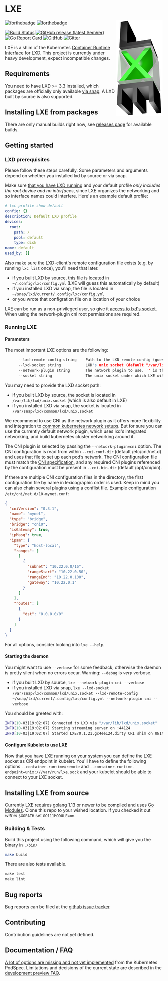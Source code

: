 
# LXE

<img src="fixtures/logo/logo_lxe_150.png" align="right" title="LXE Logo">

[![forthebadge](https://forthebadge.com/images/badges/made-with-go.svg)](https://forthebadge.com)
[![forthebadge](https://forthebadge.com/images/badges/built-with-love.svg)](https://forthebadge.com)

[![Build Status](https://travis-ci.org/automaticserver/lxe.svg?branch=master)](https://travis-ci.org/automaticserver/lxe)
[![GitHub release (latest SemVer)](https://img.shields.io/github/v/release/automaticserver/lxe)](https://github.com/automaticserver/lxe/releases)
[![Go Report Card](https://goreportcard.com/badge/github.com/automaticserver/lxe)](https://goreportcard.com/report/github.com/automaticserver/lxe)
[![GitHub](https://img.shields.io/github/license/automaticserver/lxe?color=lightgrey)](https://github.com/automaticserver/lxe/blob/master/COPYING)
[![Gitter](https://img.shields.io/gitter/room/automaticserver/lxe?color=blueviolet)](https://gitter.im/automaticserver-lxe)

LXE is a shim of the Kubernetes [Container Runtime Interface](https://github.com/kubernetes/community/blob/master/contributors/devel/sig-node/container-runtime-interface.md) for LXD.
This project is currently under heavy development, expect incompatible changes.

## Requirements

You need to have LXD >= 3.3 installed, which packages are officially only available [via snap](https://linuxcontainers.org/lxd/getting-started-cli/#snap-package-archlinux-debian-fedora-opensuse-and-ubuntu). A LXD built by source is also supported.

## Installing LXE from packages

There are only manual builds right now, see [releases page](https://github.com/automaticserver/lxe/releases) for available builds.

## Getting started

### LXD prerequisites

Please follow these steps carefully. Some parameters and arguments depend on whether you installed lxd by source or via snap.

Make sure [that you have LXD running](https://github.com/lxc/lxd#machine-setup) and your default profile *only includes the root device and no interfaces*, since LXE organizes the networking and so interface names could interfere. Here's an example default profile:

```yaml
# lxc profile show default
config: {}
description: Default LXD profile
devices:
  root:
    path: /
    pool: default
    type: disk
name: default
used_by: []
```

Also make sure the LXD-client's remote configuration file exists (e.g. by running `lxc list` once), you'll need that later.

- if you built LXD by source, this file is located in `~/.config/lxc/config.yml` (LXE will guess this automatically by default)
- if you installed LXD via snap, the file is located in `~/snap/lxd/current/.config/lxc/config.yml`
- or you wrote that configration file on a location of your choice

LXE can be run as a non-privileged user, so give it [access to lxd's socket](https://linuxcontainers.org/lxd/getting-started-cli/#access-control). When using the network-plugin cni root permissions are required.

### Running LXE

#### Parameters

The most important LXE options are the following:

```c
      --lxd-remote-config string    Path to the LXD remote config (guessed by default)
      --lxd-socket string           LXD's unix socket (default "/var/lib/lxd/unix.socket")
      --network-plugin string       The network plugin to use. '' is the standard network plugin and manages a lxd bridge 'lxebr0'. 'cni' uses kubernetes cni tools to attach interfaces.
      --socket string               The unix socket under which LXE will expose its service to Kubernetes (default "/var/run/lxe.sock")
```

You may need to provide the LXD socket path:

- if you built LXD by source, the socket is located in `/var/lib/lxd/unix.socket` (which is also default in LXE)
- if you installed LXD via snap, the socket is located in `/var/snap/lxd/common/lxd/unix.socket`

We recommend to use CNI as the network plugin as it offers more flexibility and integration to [common kubernetes network setups](https://kubernetes.io/docs/concepts/cluster-administration/networking/). But for sure you can use the currently default network plugin, which uses lxd's integrated networking, and build kubernetes cluster networking around it.

The CNI plugin is selected by passing the `--network-plugin=cni` option. The CNI configuration is read from within `--cni-conf-dir` (default /etc/cni/net.d) and uses that file to set up each pod’s network. The CNI configuration file must match the [CNI specification](https://github.com/containernetworking/cni/blob/master/SPEC.md#network-configuration), and any required CNI plugins referenced by the configuration must be present in `--cni-bin-dir` (default /opt/cni/bin).

If there are multiple CNI configuration files in the directory, the first configuration file by name in lexicographic order is used. Keep in mind you can also chain several plugins using a conflist file. Example configuration `/etc/cni/net.d/10-mynet.conf`:

```json
{
  "cniVersion": "0.3.1",
  "name": "mynet",
  "type": "bridge",
  "bridge": "cni0",
  "isGateway": true,
  "ipMasq": true,
  "ipam": {
    "type": "host-local",
    "ranges": [
      [
        {
          "subnet": "10.22.0.0/16",
          "rangeStart": "10.22.0.50",
          "rangeEnd": "10.22.0.100",
          "gateway": "10.22.0.1"
        }
      ]
    ],
    "routes": [
      {
        "dst": "0.0.0.0/0"
      }
    ]
  }
}
```

For all options, consider looking into `lxe --help`.

#### Starting the daemon

You might want to use `--verbose` for some feedback, otherwise the daemon is pretty silent when no errors occur. Warning: `--debug` is *very* verbose.

- if you built LXD by source, `lxe --network-plugin cni --verbose`
- if you installed LXD via snap, `lxe --lxd-socket /var/snap/lxd/common/lxd/unix.socket --lxd-remote-config ~/snap/lxd/current/.config/lxc/config.yml --network-plugin cni --verbose`

You should be greeted with:

```bash
INFO[10-03|19:02:07] Connected to LXD via "/var/lib/lxd/unix.socket"
INFO[10-03|19:02:07] Starting streaming server on :44124
INFO[10-03|19:02:07] Started LXE/0.1.21.gc4ee124.dirty CRI shim on UNIX socket "/var/run/lxe.sock"
```

#### Configure Kubelet to use LXE

Now that you have LXE running on your system you can define the LXE socket as CRI endpoint in kubelet. You'll have to define the following options `--container-runtime=remote` and `--container-runtime-endpoint=unix:///var/run/lxe.sock` and your kubelet should be able to connect to your LXE socket.

## Installing LXE from source

Currently LXE requires golang 1.13 or newer to be compiled and uses [Go Modules](https://github.com/golang/go/wiki/Modules). Clone this repo to your wished location. If you checked it out _within_ `$GOPATH` set `GO111MODULE=on`.

### Building & Tests

Build this project using the following command, which will give you the binary in `./bin/`

```bash
make build
```

There are also tests available.

```cmd
make test
make lint
```

## Bug reports

Bug reports can be filed at the [github issue tracker](https://github.com/automaticserver/lxe/issues/new)

## Contributing

Contribution guidelines are not yet defined.

## Documentation / FAQ

[A lot of options are missing and not yet implemented](doc/podspec-features.md) from the Kubernetes PodSpec.
Limitations and decisions of the current state are described in the [development preview FAQ](/doc/development-preview-faq.md).
